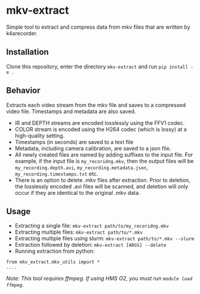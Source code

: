 # mkv-extract
Simple tool to extract and compress data from mkv files that are written by k4arecorder. 

## Installation
Clone this repository, enter the directory `mkv-extract` and run `pip install -e .`

## Behavior
Extracts each video stream from the mkv file and saves to a compressed video file. Timestamps and metadata are also saved. 
* IR and DEPTH streams are encoded losslessly using the FFV1 codec. 
* COLOR stream is encoded using the H264 codec (which is lossy) at a high-quality setting. 
* Timestamps (in seconds) are saved to a text file
* Metadata, including camera calibration, are saved to a json file. 
* All newly created files are named by adding suffixes to the input file. For example, if the input file is `my_recoridng.mkv`, then the output files will be `my_recording.depth.avi`, `my_recording.metadata.json`, `my_recording.timestamps.txt` etc. 
* There is an option to delete .mkv files after extraction. Prior to deletion, the losslessly encoded .avi files will be scanned, and deletion will only occur if they are identical to the original .mkv data.

## Usage
* Extracting a single file: `mkv-extract path/to/my_recoridng.mkv`
* Extracting multiple files: `mkv-extract path/to/*.mkv`
* Extracting multiple files using slurm: `mkv-extract path/to/*.mkv --slurm`
* Extraction followed by deletion: `mkv-extract [ARGS] --delete`
* Running extraction from python:
```
from mkv_extract.mkv_utils import *
....
```

*Note: This tool requires ffmpeg. If using HMS O2, you must run `module load ffmpeg`.*
